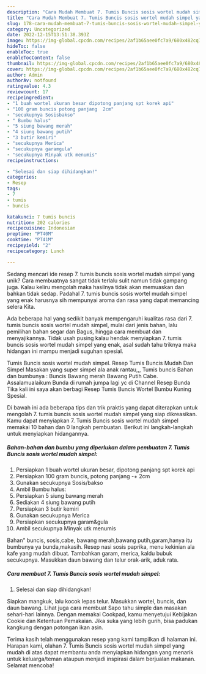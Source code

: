 ```yaml
---
description: "Cara Mudah Membuat 7. Tumis Buncis sosis wortel mudah simpel yang Lezat"
title: "Cara Mudah Membuat 7. Tumis Buncis sosis wortel mudah simpel yang Lezat"
slug: 178-cara-mudah-membuat-7-tumis-buncis-sosis-wortel-mudah-simpel-yang-lezat
category: Uncategorized
date: 2022-12-15T13:51:38.393Z
image: https://img-global.cpcdn.com/recipes/2af1b65aee0fc7a9/680x482cq70/7-tumis-buncis-sosis-wortel-mudah-simpel-foto-resep-utama.jpg
hideToc: false
enableToc: true
enableTocContent: false
thumbnail: https://img-global.cpcdn.com/recipes/2af1b65aee0fc7a9/680x482cq70/7-tumis-buncis-sosis-wortel-mudah-simpel-foto-resep-utama.jpg
cover: https://img-global.cpcdn.com/recipes/2af1b65aee0fc7a9/680x482cq70/7-tumis-buncis-sosis-wortel-mudah-simpel-foto-resep-utama.jpg
author: Admin
authorAv: notfound
ratingvalue: 4.3
reviewcount: 17
recipeingredient:
- "1 buah wortel ukuran besar dipotong panjang spt korek api"
- "100 gram buncis potong panjang  2cm"
- "secukupnya Sosisbakso"
- " Bumbu halus"
- "5 siung bawang merah"
- "4 siung bawang putih"
- "3 butir kemiri"
- "secukupnya Merica"
- "secukupnya garamgula"
- "secukupnya Minyak utk menumis"
recipeinstructions:

- "Selesai dan siap dihidangkan!"
categories:
- Resep
tags:
- 7
- tumis
- buncis

katakunci: 7 tumis buncis 
nutrition: 202 calories
recipecuisine: Indonesian
preptime: "PT40M"
cooktime: "PT41M"
recipeyield: "2"
recipecategory: Lunch

---
```





Sedang mencari ide resep 7. tumis buncis sosis wortel mudah simpel yang unik? Cara membuatnya sangat tidak terlalu sulit namun tidak gampang juga. Kalau keliru mengolah maka hasilnya tidak akan memuaskan dan bahkan tidak sedap. Padahal 7. tumis buncis sosis wortel mudah simpel yang enak harusnya sih mempunyai aroma dan rasa yang dapat memancing selera Kita.





Ada beberapa hal yang sedikit banyak mempengaruhi kualitas rasa dari 7. tumis buncis sosis wortel mudah simpel, mulai dari jenis bahan, lalu pemilihan bahan segar dan Bagus, hingga cara membuat dan menyajikannya. Tidak usah pusing kalau hendak menyiapkan 7. tumis buncis sosis wortel mudah simpel yang enak,      asal sudah tahu triknya maka hidangan ini mampu menjadi suguhan spesial.














Tumis Buncis sosis wortel mudah simpel. Resep Tumis Buncis Mudah Dan Simpel Masakan yang super simpel ala anak rantau,,, Tumis buncis Bahan dan bumbunya : Buncis Bawang merah Bawang Putih Cabe. Assalamualaikum Bunda di rumah jumpa lagi yc di Channel Resep Bunda Tika kali ini saya akan berbagi Resep Tumis Buncis Wortel Bumbu Kuning Spesial.






Di bawah ini ada beberapa tips dan trik praktis yang dapat diterapkan untuk mengolah 7. tumis buncis sosis wortel mudah simpel yang siap dikreasikan. Kamu dapat menyiapkan 7. Tumis Buncis sosis wortel mudah simpel memakai 10 bahan dan 0 langkah pembuatan. Berikut ini langkah-langkah untuk menyiapkan hidangannya.

<!--inarticleads1-->

##### Bahan-bahan dan bumbu yang diperlukan dalam pembuatan 7. Tumis Buncis sosis wortel mudah simpel:

1. Persiapkan 1 buah wortel ukuran besar, dipotong panjang spt korek api
1. Persiapkan 100 gram buncis, potong panjang -+ 2cm
1. Gunakan secukupnya Sosis/bakso
1. Ambil  Bumbu halus:
1. Persiapkan 5 siung bawang merah
1. Sediakan 4 siung bawang putih
1. Persiapkan 3 butir kemiri
1. Gunakan secukupnya Merica
1. Persiapkan secukupnya garam&amp;gula
1. Ambil secukupnya Minyak utk menumis


Bahan&#34; buncis, sosis,cabe, bawang merah,bawang putih,garam,hanya itu bumbunya ya bunda,makasih. Resep nasi sosis paprika, menu kekinian ala kafe yang mudah dibuat. Tambahkan garam, merica, kaldu bubuk secukupnya. Masukkan daun bawang dan telur orak-arik, aduk rata. 

<!--inarticleads2-->

##### Cara membuat 7. Tumis Buncis sosis wortel mudah simpel:


1. Selesai dan siap dihidangkan!

Siapkan mangkuk, lalu kocok lepas telur. Masukkan wortel, buncis, dan daun bawang. Lihat juga cara membuat Sapo tahu simple dan masakan sehari-hari lainnya. Dengan memakai Cookpad, kamu menyetujui Kebijakan Cookie dan Ketentuan Pemakaian. Jika suka yang lebih gurih, bisa padukan kangkung dengan potongan ikan asin. 

Terima kasih telah menggunakan resep yang kami tampilkan di halaman ini. Harapan kami, olahan 7. Tumis Buncis sosis wortel mudah simpel yang mudah di atas dapat membantu anda menyiapkan hidangan yang menarik untuk keluarga/teman ataupun menjadi inspirasi dalam berjualan makanan. Selamat mencoba!
